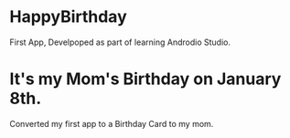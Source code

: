 # HappyBirthday
First App, Develpoped as part of learning Androdio Studio.

# It's my Mom's Birthday on January 8th.
Converted my first app to a Birthday Card to my mom.

